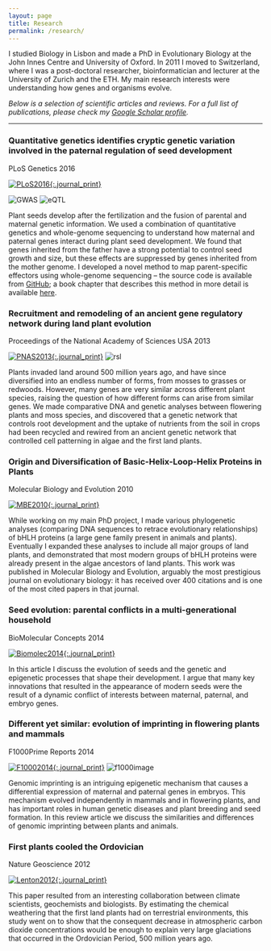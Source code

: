 ```yaml
---
layout: page
title: Research
permalink: /research/
---
```


I studied Biology in Lisbon and made a PhD in Evolutionary Biology at the John Innes Centre and University of Oxford. In 2011 I moved to Switzerland, where I was a post-doctoral researcher, bioinformatician and lecturer at the University of Zurich and the ETH. My main research interests were understanding how genes and organisms evolve.

_Below is a selection of scientific articles and reviews. For a full list of publications, please check my [Google Scholar profile](https://scholar.google.de/citations?user=M1omNXgAAAAJ&hl=en)._

---


### Quantitative genetics identifies cryptic genetic variation involved in the paternal regulation of seed development

<span class=journal_ref>PLoS Genetics 2016</span>

[![PLoS2016](/assets/images/PLoS2016.jpg){:.journal_print}](http://journals.plos.org/plosgenetics/article?id=10.1371/journal.pgen.1005806)

![GWAS](/assets/images/gwas.png)
![eQTL](/assets/images/QTL.jpg)

Plant seeds develop after the fertilization and the fusion of parental and maternal genetic information. We used a combination of quantitative genetics and whole-genome sequencing to understand how maternal and paternal genes interact during plant seed development. We found that genes inherited from the father have a strong potential to control seed growth and size, but these effects are suppressed by genes inherited from the mother genome. I developed a novel method to map parent-specific effectors using whole-genome sequencing – the source code is available from [GitHub](https://github.com/piresn/BulkSeq);  a book chapter that describes this method in more detail is available [here](https://link.springer.com/protocol/10.1007/978-1-4939-7318-7_21).
### Recruitment and remodeling of an ancient gene regulatory network during land plant evolution

<span class=journal_ref>Proceedings of the National Academy of Sciences USA 2013</span>

[![PNAS2013](/assets/images/PNAS2013.jpg){:.journal_print}](http://www.pnas.org/content/110/23/9571.short)
![rsl](/assets/images/rsl.jpg)

Plants invaded land around 500 million years ago, and have since diversified into an endless number of forms, from mosses to grasses or redwoods. However, many genes are very similar across different plant species, raising the question of how different forms can arise from similar genes. We made comparative DNA and genetic analyses between flowering plants and moss species, and discovered that a genetic network that controls root development and the uptake of nutrients from the soil in crops had been recycled and rewired from an ancient genetic network that controlled cell patterning in algae and the first land plants.

### Origin and Diversification of Basic-Helix-Loop-Helix Proteins in Plants

<span class=journal_ref>Molecular Biology and Evolution 2010</span>

[![MBE2010](/assets/images/MBE2010.jpg){:.journal_print}](https://academic.oup.com/mbe/article/27/4/862/980278/Origin-and-Diversification-of-Basic-Helix-Loop)

While working on my main PhD project, I made various phylogenetic analyses (comparing DNA sequences to retrace evolutionary relationships) of bHLH proteins (a large gene family present in animals and plants). Eventually I expanded these analyses to include all major groups of land plants, and demonstrated that most modern groups of bHLH proteins were already present in the algae ancestors of land plants. This work was published in Molecular Biology and Evolution, arguably the most prestigious journal on evolutionary biology: it has received over 400 citations and is one of the most cited papers in that journal.

### Seed evolution: parental conflicts in a multi-generational household

<span class=journal_ref>BioMolecular Concepts 2014</span>

[![Biomolec2014](/assets/images/Biomolec2014.jpg){:.journal_print}](https://www.degruyter.com/document/doi/10.1515/bmc-2013-0034/html)

In this article I discuss the evolution of seeds and the genetic and epigenetic processes that shape their development. I argue that many key innovations that resulted in the appearance of modern seeds were the result of a dynamic conflict of interests between maternal, paternal, and embryo genes.

### Different yet similar: evolution of imprinting in flowering plants and mammals

<span class=journal_ref>F1000Prime Reports 2014</span>

[![F10002014](/assets/images/F10002014.jpg){:.journal_print}](https://www.ncbi.nlm.nih.gov/pmc/articles/PMC4126536/pdf/biolrep-06-63.pdf)
![f1000image](/assets/images/f1000image.jpg)

Genomic imprinting is an intriguing epigenetic mechanism that causes a differential expression of maternal and paternal genes in embryos. This mechanism evolved independently in mammals and in flowering plants, and has important roles in human genetic diseases and plant breeding and seed formation. In this review article we discuss the similarities and differences of genomic imprinting between plants and animals.

### First plants cooled the Ordovician

<span class=journal_ref>Nature Geoscience 2012</span>

[![Lenton2012](/assets/images/Lenton2012.jpg){:.journal_print}](https://www.nature.com/ngeo/journal/v5/n2/full/ngeo1390.html)

This paper resulted from an interesting collaboration between climate scientists, geochemists and biologists. By estimating the chemical weathering that the first land plants had on terrestrial environments, this study went on to show that the consequent decrease in atmospheric carbon dioxide concentrations would be enough to explain very large glaciations that occurred in the Ordovician Period, 500 million years ago.
